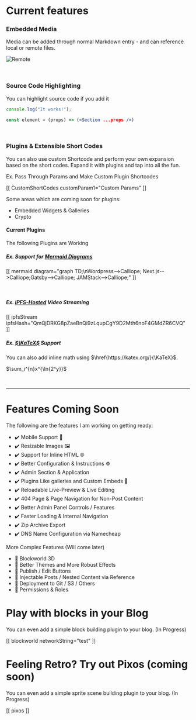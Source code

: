 # Current features

### Embedded Media

Media can be added through normal Markdown entry - and can reference local or remote files.

![Remote](https://pa1.narvii.com/6494/8026f94d8d5e388c6a971b70ac606123e53dea22_hq.gif)

<br/>

### Source Code Highlighting

You can highlight source code if you add it

 ~~~js
console.log("It works!");
 ~~~

 ~~~jsx
const element = (props) => (<Section ...props />)
 ~~~

<br/>

### Plugins & Extensible Short Codes

You can also use custom Shortcode and perform your own expansion based on the short codes. Expand it with plugins and tap into all the fun.

Ex. Pass Through Params and Make Custom Plugin Shortcodes

[[ CustomShortCodes customParam1="Custom Params" ]]

Some areas which are coming soon for plugins:

- Embedded Widgets & Galleries
- Crypto

#### Current Plugins

The following Plugins are Working


##### Ex. Support for [Mermaid Diagrams](https://mermaid-js.github.io)
[[ mermaid diagram="graph TD;\nWordpress-->Calliope; Next.js-->Calliope;Gatsby-->Calliope; JAMStack-->Calliope;" ]]

<br/>


##### Ex. [IPFS-Hosted](https://ipfs.io) Video Streaming

[[ ipfsStream ipfsHash="QmQjDRKG8pZaeBnQi9zLqupCgY9D2Mth6noF4GMdZR6CVQ" ]]



##### Ex. [$\KaTeX$](https://katex.org) Support

You can also add inline math using $\href{https://katex.org/}{\KaTeX}$.

$\sum_i^{n}x^{\ln{2^y}}$

<br/>

---

# Features Coming Soon

The following are the features I am working on getting ready:

- ✔️ Mobile Support 📱
- ✔️ Resizable Images 🖼️
- ✔️ Support for Inline HTML 🌐
- ✔️ Better Configuration & Instructions :gear:
- ✔️ Admin Section & Application
- ✔️ Plugins Like galleries and Custom Embeds 🔌
- ✔️ Reloadable Live-Preview & Live Editing
- ✔️ 404 Page & Page Navigation for Non-Post Content
- ✔️ Better Admin Panel Controls / Features
- ✔️ Faster Loading & Internal Navigation
- ✔️ Zip Archive Export
- ✔️ DNS Name Configuration via Namecheap

More Complex Features (Will come later)
- :construction: Blockworld 3D
- :construction: Better Themes and More Robust Effects
- :construction: Publish / Edit Buttons
- :construction: Injectable Posts / Nested Content via Reference
- :construction: Deployment to Git / S3 / Others
- :construction: Permissions & Roles


# Play with blocks in your Blog
You can even add a simple block building plugin to your blog. (In Progress)

[[ blockworld networkString="test" ]]

# Feeling Retro? Try out Pixos (coming soon)
You can even add a simple sprite scene building plugin to your blog. (In Progress)

[[ pixos ]]
